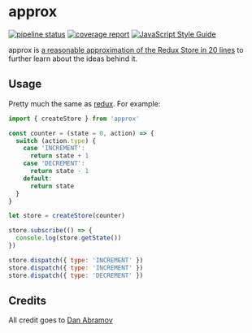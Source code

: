 # approx
[![pipeline status](https://gitlab.com/simonbreiter/approx/badges/master/pipeline.svg)](https://gitlab.com/simonbreiter/approx/commits/master)
[![coverage report](https://gitlab.com/simonbreiter/approx/badges/master/coverage.svg)](https://gitlab.com/simonbreiter/approx/commits/master)
[![JavaScript Style Guide](https://img.shields.io/badge/code_style-standard-brightgreen.svg)](https://standardjs.com)

approx is [a reasonable approximation of the Redux Store in 20 lines](https://egghead.io/lessons/react-redux-implementing-store-from-scratch) to further learn about the ideas behind it.

## Usage

Pretty much the same as [redux](https://github.com/reactjs/redux). For example:

```js
import { createStore } from 'approx'

const counter = (state = 0, action) => {
  switch (action.type) {
    case 'INCREMENT':
      return state + 1
    case 'DECREMENT':
      return state - 1
    default:
      return state
  }
}

let store = createStore(counter)

store.subscribe(() => {
  console.log(store.getState())
})

store.dispatch({ type: 'INCREMENT' })
store.dispatch({ type: 'INCREMENT' })
store.dispatch({ type: 'DECREMENT' })
```

## Credits

All credit goes to [Dan Abramov](https://github.com/gaearon)
